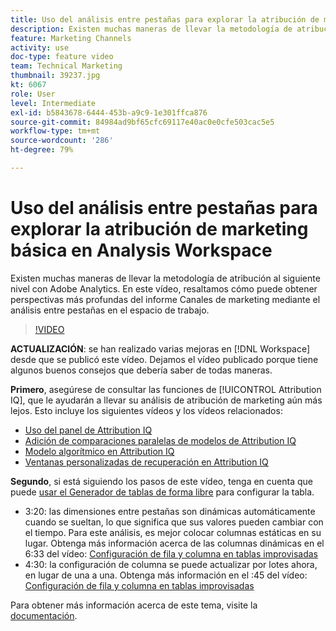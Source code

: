 ```yaml
---
title: Uso del análisis entre pestañas para explorar la atribución de marketing básica en Analysis Workspace
description: Existen muchas maneras de llevar la metodología de atribución al siguiente nivel con Adobe Analytics. En este vídeo, resaltamos cómo puede obtener perspectivas más profundas del informe Canales de marketing mediante el análisis entre pestañas en el espacio de trabajo.
feature: Marketing Channels
activity: use
doc-type: feature video
team: Technical Marketing
thumbnail: 39237.jpg
kt: 6067
role: User
level: Intermediate
exl-id: b5843678-6444-453b-a9c9-1e301ffca876
source-git-commit: 84984ad9bf65cfc69117e40ac0e0cfe503cac5e5
workflow-type: tm+mt
source-wordcount: '286'
ht-degree: 79%

---
```


# Uso del análisis entre pestañas para explorar la atribución de marketing básica en Analysis Workspace

Existen muchas maneras de llevar la metodología de atribución al siguiente nivel con Adobe Analytics. En este vídeo, resaltamos cómo puede obtener perspectivas más profundas del informe Canales de marketing mediante el análisis entre pestañas en el espacio de trabajo.

>[!VIDEO](https://video.tv.adobe.com/v/39237/?quality=12&learn=on)

**ACTUALIZACIÓN**: se han realizado varias mejoras en [!DNL Workspace] desde que se publicó este vídeo. Dejamos el vídeo publicado porque tiene algunos buenos consejos que debería saber de todas maneras.

**Primero**, asegúrese de consultar las funciones de [!UICONTROL Attribution IQ], que le ayudarán a llevar su análisis de atribución de marketing aún más lejos. Esto incluye los siguientes vídeos y los vídeos relacionados:

* [Uso del panel de Attribution IQ](using-the-attribution-iq-panel.md)
* [Adición de comparaciones paralelas de modelos de Attribution IQ](adding-side-by-side-comparisons-of-attribution-iq-models.md)
* [Modelo algorítmico en Attribution IQ](algorithmic-model-in-attribution-iq.md)
* [Ventanas personalizadas de recuperación en Attribution IQ](custom-lookback-windows-in-attribution-iq.md)

**Segundo**, si está siguiendo los pasos de este vídeo, tenga en cuenta que puede [usar el Generador de tablas de forma libre](../building-freeform-tables/using-the-freeform-table-builder-in-analysis-workspace.md) para configurar la tabla.

* 3:20: las dimensiones entre pestañas son dinámicas automáticamente cuando se sueltan, lo que significa que sus valores pueden cambiar con el tiempo. Para este análisis, es mejor colocar columnas estáticas en su lugar. Obtenga más información acerca de las columnas dinámicas en el 6:33 del vídeo: [Configuración de fila y columna en tablas improvisadas](../building-freeform-tables/row-and-column-settings-in-freeform-tables.md)
* 4:30: la configuración de columna se puede actualizar por lotes ahora, en lugar de una a una. Obtenga más información en el :45 del vídeo: [Configuración de fila y columna en tablas improvisadas](../building-freeform-tables/row-and-column-settings-in-freeform-tables.md)

Para obtener más información acerca de este tema, visite la [documentación](https://experienceleague.adobe.com/docs/analytics/analyze/analysis-workspace/attribution/models.html?lang=es).

